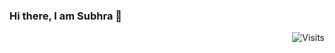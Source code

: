 ### Hi there, I am Subhra 👋  
<div align="right"><img src="https://img.shields.io/badge/Visits-6-blue?label=PageVisitCounter&labelColor=000000&logo=GitHub&logoColor=FFFFFF&color=1D70B8&style=for-the-badge" alt="Visits"></div>





